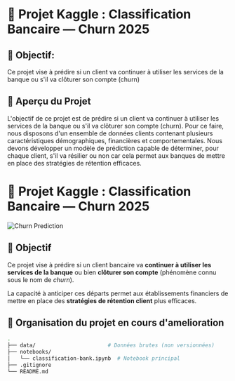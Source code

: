 # 💼 Projet Kaggle : Classification Bancaire — Churn 2025

## 🎯 Objectif: 
Ce projet vise à prédire si un client va continuer à utiliser les services de la banque ou s'il va clôturer son compte (churn)

## 🧠 Aperçu du Projet
L'objectif de ce projet est de prédire si un client va continuer à utiliser les services de la banque ou s'il va clôturer son compte (churn). Pour ce faire, nous disposons d'un ensemble de données clients contenant plusieurs caractéristiques démographiques, financières et comportementales. Nous devons développer un modèle de prédiction capable de déterminer, pour chaque client, s'il va résilier ou non car cela permet aux banques de mettre en place des stratégies de rétention efficaces.


# 💼 Projet Kaggle : Classification Bancaire — Churn 2025

![Churn Prediction](https://raw.githubusercontent.com/kirenz/datasets/master/images/customer-churn.png)

## 🎯 Objectif

Ce projet vise à prédire si un client bancaire va **continuer à utiliser les services de la banque** ou bien **clôturer son compte** (phénomène connu sous le nom de _churn_).

La capacité à anticiper ces départs permet aux établissements financiers de mettre en place des **stratégies de rétention client** plus efficaces.


## 📁 Organisation du projet en cours d'amelioration

```bash
.
├── data/                       # Données brutes (non versionnées)
├── notebooks/
│   └── classification-bank.ipynb  # Notebook principal
├── .gitignore
└── README.md
